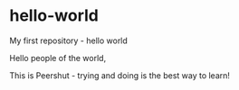 # hello-world
My first repository - hello world

Hello people of the world,

This is Peershut - trying and doing is the best way to learn!
